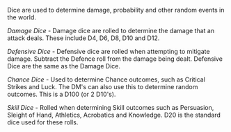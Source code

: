 Dice are used to determine damage, probability and other random events in the world.

*Damage Dice* - Damage dice are rolled to determine the damage that an attack deals. These include D4, D6, D8, D10 and D12.

*Defensive Dice* - Defensive dice are rolled when attempting to mitigate damage. Subtract the Defence roll from the damage being dealt. Defensive Dice are the same as the Damage Dice.

*Chance Dice* - Used to determine Chance outcomes, such as Critical Strikes and Luck. The DM's can also use this to determine random outcomes. This is a D100 (or 2 D10's).

*Skill Dice* - Rolled when determining Skill outcomes such as Persuasion, Sleight of Hand, Athletics, Acrobatics and Knowledge. D20 is the standard dice used for these rolls.

